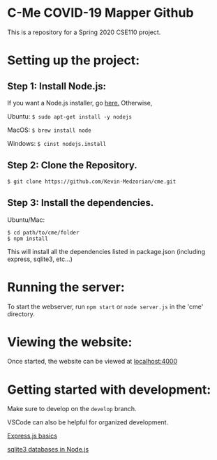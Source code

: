 # C-Me COVID-19 Mapper Github
This is a repository for a Spring 2020 CSE110 project.

# Setting up the project:
## Step 1: Install Node.js: 
If you want a Node.js installer, go [here.](https://nodejs.org/en/download/) Otherwise,

Ubuntu: `$ sudo apt-get install -y nodejs`

MacOS:  `$ brew install node`

Windows:    `$ cinst nodejs.install`

## Step 2: Clone the Repository.
```
$ git clone https://github.com/Kevin-Medzorian/cme.git
```

## Step 3: Install the dependencies.
Ubuntu/Mac:
```
$ cd path/to/cme/folder
$ npm install
```
This will install all the dependencies listed in package.json (including express, sqlite3, etc...)

# Running the server:
To start the webserver, run ` npm start ` or ` node server.js ` in the 'cme' directory.

# Viewing the website:
Once started, the website can be viewed at [localhost:4000](http://localhost:4000/)

# Getting started with development:
Make sure to develop on the `develop` branch.

VSCode can also be helpful for organized development.

[Express.js basics](https://expressjs.com/en/starter/installing.html)

[sqlite3 databases in Node.js](https://www.sqlitetutorial.net/sqlite-nodejs/)



